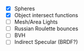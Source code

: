 - [x] Spheres
- [x] Object intersect functions
- [ ] Mesh/Area Lights
- [ ] Russian Roulette bounces
- [ ] BVH
- [ ] Indirect Specular (BRDF?)
